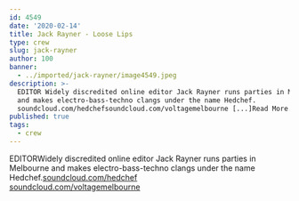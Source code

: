 ```yaml
---
id: 4549
date: '2020-02-14'
title: Jack Rayner - Loose Lips
type: crew
slug: jack-rayner
author: 100
banner:
  - ../imported/jack-rayner/image4549.jpeg
description: >-
  EDITOR Widely discredited online editor Jack Rayner runs parties in Melbourne
  and makes electro-bass-techno clangs under the name Hedchef.
  soundcloud.com/hedchefsoundcloud.com/voltagemelbourne [...]Read More...
published: true
tags:
  - crew
---
```

EDITORWidely discredited online editor Jack Rayner runs parties in Melbourne and makes electro-bass-techno clangs under the name Hedchef.[soundcloud.com/hedchef](http://soundcloud.com/hedchef?fbclid=IwAR1VUlRRV1up373VdMxNdnmRJxY90UKiITHv_X_MBhGp4OAOzbgQIGlI4-4)  
[soundcloud.com/voltagemelbourne](http://soundcloud.com/voltagemelbourne?fbclid=IwAR1KcmeHV6Gg6olmFBdC_7n-YsyVASrhKhIKeMNl9VxsM837j1hs85CG02k)